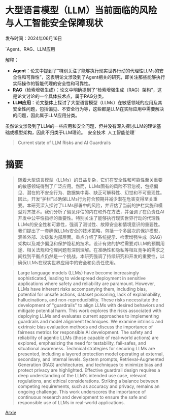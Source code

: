 # 大型语言模型（LLM）当前面临的风险与人工智能安全保障现状

发布时间：2024年06月16日

`Agent、RAG、LLM应用

解释：
- **Agent**：论文中提到了“特别关注了能够执行现实世界行动的代理性LLMs的安全性和可靠性”，这表明论文涉及到了Agent相关的研究，即关注那些能够执行实际操作的智能代理的安全性和可靠性。
- **RAG**（检索增强生成）：论文中明确提到了“检索增强生成（RAG）架构”，这是论文讨论的一个具体技术点，属于RAG分类。
- **LLM应用**：论文整体上探讨了大型语言模型（LLMs）在敏感领域的应用及其安全性问题，包括偏见、不安全行为等，这些都是LLM在实际应用中需要解决的问题，因此属于LLM应用分类。

虽然论文涉及到了LLM的一些应用和安全问题，但并没有深入探讨LLM的理论基础或模型架构，因此不归类于LLM理论。` `安全技术` `人工智能伦理`

> Current state of LLM Risks and AI Guardrails

# 摘要

> 随着大型语言模型（LLMs）的日益复杂，它们在安全性和可靠性至关重要的敏感领域得到了广泛应用。然而，LLMs固有的风险不容忽视，包括偏见、潜在的不安全行为、数据集中毒、缺乏可解释性、幻觉和不可重现性。因此，开发“护栏”以确保LLMs行为符合预期并减少潜在危害变得至关重要。本研究深入探讨了LLMs部署中的风险，并评估了当前的护栏实施和模型对齐技术。我们分析了偏见评估的内在和外在方法，并强调了在负责任AI开发中公平性指标的重要性。特别关注了能够执行现实世界行动的代理性LLMs的安全性和可靠性，强调了测试性、故障安全和情境意识的重要性。我们提出了一套确保LLMs安全的技术策略，包括一个多层次的保护模型，涵盖外部、次级和内部层面。重点介绍了系统提示、检索增强生成（RAG）架构以及减少偏见和保护隐私的技术。设计有效的护栏需要对LLM的预期用途、相关法规和伦理问题有深刻理解。在准确性和隐私等相互竞争的需求之间找到平衡点仍然是一个挑战。本研究强调了持续研究和开发的重要性，以确保LLMs在现实世界应用中的安全和负责任使用。

> Large language models (LLMs) have become increasingly sophisticated, leading to widespread deployment in sensitive applications where safety and reliability are paramount. However, LLMs have inherent risks accompanying them, including bias, potential for unsafe actions, dataset poisoning, lack of explainability, hallucinations, and non-reproducibility. These risks necessitate the development of "guardrails" to align LLMs with desired behaviors and mitigate potential harm.
  This work explores the risks associated with deploying LLMs and evaluates current approaches to implementing guardrails and model alignment techniques. We examine intrinsic and extrinsic bias evaluation methods and discuss the importance of fairness metrics for responsible AI development. The safety and reliability of agentic LLMs (those capable of real-world actions) are explored, emphasizing the need for testability, fail-safes, and situational awareness.
  Technical strategies for securing LLMs are presented, including a layered protection model operating at external, secondary, and internal levels. System prompts, Retrieval-Augmented Generation (RAG) architectures, and techniques to minimize bias and protect privacy are highlighted.
  Effective guardrail design requires a deep understanding of the LLM's intended use case, relevant regulations, and ethical considerations. Striking a balance between competing requirements, such as accuracy and privacy, remains an ongoing challenge. This work underscores the importance of continuous research and development to ensure the safe and responsible use of LLMs in real-world applications.

[Arxiv](https://arxiv.org/abs/2406.12934)